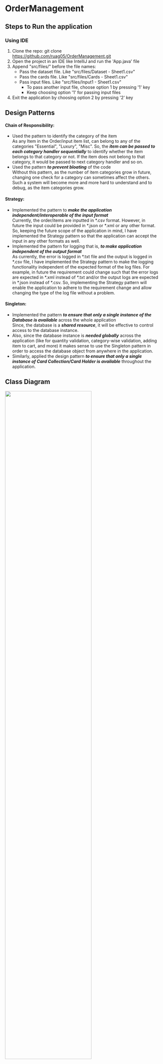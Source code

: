 # OrderManagement
## Steps to Run the application

### Using IDE
1. Clone the repo: git clone https://github.com/ruag05/OrderManagement.git
2. Open the project in an IDE like IntelliJ and run the 'App.java' file
3. Append "src/files/" before the file names:
   - Pass the dataset file. Like "src/files/Dataset - Sheet1.csv"
   - Pass the cards file. Like "src/files/Cards - Sheet1.csv"
   - Pass input files. Like "src/files/Input1 - Sheet1.csv"
     - To pass another input file, choose option 1 by pressing '1' key
     - Keep choosing option '1' for passing input files
4. Exit the application by choosing option 2 by pressing '2' key

## Design Patterns
#### Chain of Responsibility:
- Used the pattern to identify the category of the item<br>
As any Item in the Order/input item list, can belong to any of the categories "Essential", "Luxury", "Misc". So, the ***item can be passed to each category handler sequentially*** to identify whether the item belongs to that category or not. If the item does not belong to that category, it would be passed to next category handler and so on.
- Used the pattern ***to prevent bloating*** of the code<br>
Without this pattern, as the number of item categories grow in future, changing one check for a category can sometimes affect the others. Such a system will become more and more hard to understand and to debug, as the item categories grow.

#### Strategy:

- Implemented the pattern to ***make the application independent/interoperable of the input format***<br>
Currently, the order/items are inputted in *.csv format. However, in future the input could be provided in *.json or *.xml or any other format. So, keeping the future scope of the application in mind, I have implemented the Strategy pattern so that the application can accept the input in any other formats as well.
- Implemented the pattern for logging that is, ***to make application independent of the output format***<br>
As currently, the error is logged in *.txt file and the output is logged in *.csv file, I have implemented the Strategy pattern to make the logging functionality independent of the expected format of the log files. For example, in future the requirement could change such that the error logs are expected in *.xml instead of *.txt and/or the output logs are expected in *.json instead of *.csv. So, implementing the Strategy pattern will enable the application to adhere to the requirement change and allow changing the type of the log file without a problem.

#### Singleton:
- Implemented the pattern ***to ensure that only a single instance of the Database is available*** across the whole application<br>
Since, the database is a ***shared resource***, it will be effective to control access to the database instance.
- Also, since the database instance is ***needed globally*** across the application (like for quantity validation, category-wise validation, adding item to cart, and more) it makes sense to use the Singleton pattern in order to access the database object from anywhere in the application.
- Similarly, applied the design pattern ***to ensure that only a single instance of Card Collection/Card Holder is available*** throughout the application.

## Class Diagram
<img src="screenshots/ClassDiagram.png" width="75%"/>

## Screenshots

### Project Folder Structure
<img src="screenshots/Folder Structure.png" width="75%"/>

### Running the input files in single application excution
#### Terminal
<img src="screenshots/Merged/Terminal.png" width="75%"/>

#### OrderSummary/Output
<img src="screenshots/Merged/Order Summary.png" width="75%"/>

#### ErrorLog
<img src="screenshots/Merged/ErrorLog.png" width="75%"/>

### Running only the Input1 file
#### Terminal
<img src="screenshots/Input1/Terminal.png" width="75%"/>

#### OrderSummary/Output
<img src="screenshots/Input1/OrderSummary.png" width="75%"/>

#### ErrorLog
There was no error while parsing the Input1 only

### Running only the Input2 file
#### Terminal
<img src="screenshots/Input2/Terminal.png" width="75%"/>

#### OrderSummary/Output
<img src="screenshots/Input2/OrderSummary.png" width="75%"/>

#### ErrorLog
<img src="screenshots/Input2/ErrorLog.png" width="75%"/>

### Running only the Input3 file
#### Terminal
<img src="screenshots/Input3/Terminal.png" width="75%"/>

#### OrderSummary/Output
<img src="screenshots/Input3/OrderSummary.png" width="75%"/>

#### ErrorLog
There was no error while parsing the Input1 only

## Output Files

###[ErrorLog.txt](https://drive.google.com/file/d/1jy4WvyXin0vRwFv9F4vftcvg31gwLNXc/view?usp=sharing)
<br>
###[OrderSummary.csv](https://drive.google.com/file/d/149zQdPldX7bFfAVYCUJ0oXNioTcYQieN/view?usp=sharing)

